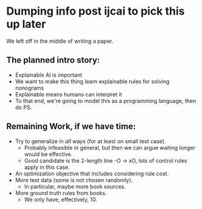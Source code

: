 # Dumping info post ijcai to pick this up later


We left off in the middle of writing a paper.

## The planned intro story:

- Explainable AI is important
- We want to make this thing learn explainable rules for solving nonograms
- Explainable means humans can interpret it
- To that end, we're going to model this as a programming language, then do PS.

## Remaining Work, if we have time:

- Try to generalize in *all* ways (for at least on small test case).
    - Probably infeasible in general, but then we can argue waiting longer would be effective.
    - Good candidate is the 2-length line -O -> xO, lots of control rules apply in this case.
- An optimization objective that includes considering rule cost.
- More test data (some is not chosen randomly).
    - In particular, maybe more book sources.
- More ground truth rules from books.
    - We only have, effectively, 10.

